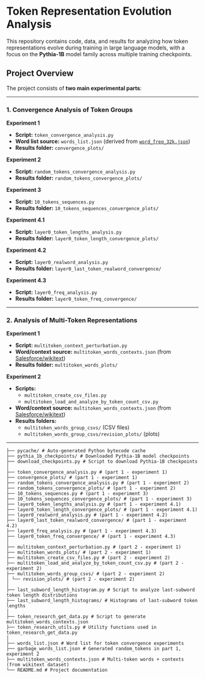 # Token Representation Evolution Analysis

This repository contains code, data, and results for analyzing how token representations evolve during training in large language models, with a focus on the **Pythia-1B** model family across multiple training checkpoints.

## Project Overview

The project consists of **two main experimental parts**:

---

### 1. Convergence Analysis of Token Groups

**Experiment 1**  
- **Script:** `token_convergence_analysis.py`  
- **Word list source:** `words_list.json` (derived from [`word_freq_32k.json`](https://github.com/BilboBlockins/word-frequency-list-json/tree/master))  
- **Results folder:** `convergence_plots/`

**Experiment 2**  
- **Script:** `random_tokens_convergence_analysis.py`  
- **Results folder:** `random_tokens_convergence_plots/`

**Experiment 3**  
- **Script:** `10_tokens_sequences.py`  
- **Results folder:** `10_tokens_sequences_convergence_plots/`

**Experiment 4.1**  
- **Script:** `layer0_token_lengths_analysis.py`  
- **Results folder:** `layer0_token_length_convergence_plots/`

**Experiment 4.2**  
- **Script:** `layer0_realword_analysis.py`  
- **Results folder:** `layer0_last_token_realword_convergence/`

**Experiment 4.3**  
- **Script:** `layer0_freq_analysis.py`  
- **Results folder:** `layer0_token_freq_convergence/`

---

### 2. Analysis of Multi-Token Representations

**Experiment 1**  
- **Script:** `multitoken_context_perturbation.py`  
- **Word/context source:** `multitoken_words_contexts.json` (from [Salesforce/wikitext](https://huggingface.co/datasets/Salesforce/wikitext))  
- **Results folder:** `multitoken_words_plots/`

**Experiment 2**  
- **Scripts:**  
  - `multitoken_create_csv_files.py`  
  - `multitoken_load_and_analyze_by_token_count_csv.py`  
- **Word/context source:** `multitoken_words_contexts.json` (from [Salesforce/wikitext](https://huggingface.co/datasets/Salesforce/wikitext))  
- **Results folders:**  
  - `multitoken_words_group_csvs/` (CSV files)  
  - `multitoken_words_group_csvs/revision_plots/` (plots)  

---
```## Repository Structure
├── pycache/ # Auto-generated Python bytecode cache
├── pythia_1b_checkpoints/ # Downloaded Pythia-1B model checkpoints
├── download_checkpoints.py # Script to download Pythia-1B checkpoints
│
├── token_convergence_analysis.py # (part 1 - experiment 1)
├── convergence_plots/ # (part 1 - experiment 1)
├── random_tokens_convergence_analysis.py # (part 1 - experiment 2)
├── random_tokens_convergence_plots/ # (part 1 - experiment 2)
├── 10_tokens_sequences.py # (part 1 - experiment 3)
├── 10_tokens_sequences_convergence_plots/ # (part 1 - experiment 3)
├── layer0_token_lengths_analysis.py # (part 1 - experiment 4.1)
├── layer0_token_length_convergence_plots/ # (part 1 - experiment 4.1)
├── layer0_realword_analysis.py # (part 1 - experiment 4.2)
├── layer0_last_token_realword_convergence/ # (part 1 - experiment 4.2)
├── layer0_freq_analysis.py # (part 1 - experiment 4.3)
├── layer0_token_freq_convergence/ # (part 1 - experiment 4.3)
│
├── multitoken_context_perturbation.py # (part 2 - experiment 1)
├── multitoken_words_plots/ # (part 2 - experiment 1)
├── multitoken_create_csv_files.py # (part 2 - experiment 2)
├── multitoken_load_and_analyze_by_token_count_csv.py # (part 2 - experiment 2)
├── multitoken_words_group_csvs/ # (part 2 - experiment 2)
│ └── revision_plots/ # (part 2 - experiment 2)
│
├── last_subword_length_histogram.py # Script to analyze last-subword token length distributions
├── last_subword_length_histograms/ # Histograms of last-subword token lengths
│
├── token_research_get_data.py # Script to generate multitoken_words_contexts.json
├── token_research_utils.py # Utility functions used in token_research_get_data.py
│
├── words_list.json # Word list for token convergence experiments
├── garbage_words_list.json # Generated random_tokens in part 1, experiment 2 
├── multitoken_words_contexts.json # Multi-token words + contexts (from wikitext dataset)
└── README.md # Project documentation
```
